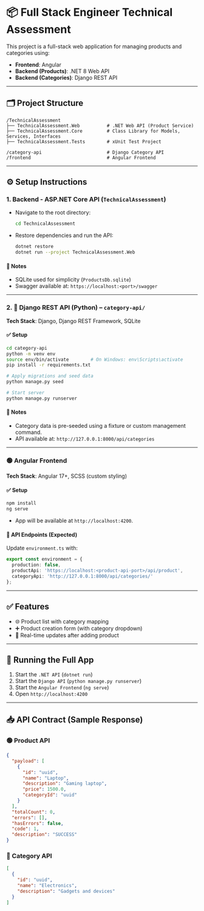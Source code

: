 # 📦 Full Stack Engineer Technical Assessment

This project is a full-stack web application for managing products and categories using:

- **Frontend**: Angular
- **Backend (Products)**: .NET 8 Web API
- **Backend (Categories)**: Django REST API

---

## 🗂️ Project Structure

```
/TechnicalAssessment
├── TechnicalAssessment.Web          # .NET Web API (Product Service)
├── TechnicalAssessment.Core         # Class Library for Models, Services, Interfaces
├── TechnicalAssessment.Tests        # xUnit Test Project

/category-api                        # Django Category API
/frontend                            # Angular Frontend
```


---

## ⚙️ Setup Instructions

### 1. Backend - ASP.NET Core API (`TechnicalAssessment`)

- Navigate to the root directory:
  ```bash
  cd TechnicalAssessment
  ```

- Restore dependencies and run the API:
  ```bash
  dotnet restore
  dotnet run --project TechnicalAssessment.Web
  ```

#### 📌 Notes

- SQLite used for simplicity (`ProductsDb.sqlite`)
- Swagger available at: `https://localhost:<port>/swagger`

---

### 2. 🐍 Django REST API (Python) – `category-api/`

**Tech Stack**: Django, Django REST Framework, SQLite

#### ✅ Setup

```bash
cd category-api
python -m venv env
source env/bin/activate        # On Windows: env\Scripts\activate
pip install -r requirements.txt

# Apply migrations and seed data
python manage.py seed

# Start server
python manage.py runserver
```

#### 📌 Notes

- Category data is pre-seeded using a fixture or custom management command.
- API available at: `http://127.0.0.1:8000/api/categories`

---

### 🟢 Angular Frontend 

**Tech Stack**: Angular 17+, SCSS (custom styling)

#### ✅ Setup

```bash
npm install
ng serve
```

- App will be available at `http://localhost:4200`.


#### 🔗 API Endpoints (Expected)

Update `environment.ts` with:

```ts
export const environment = {
  production: false,
  productApi: 'https://localhost:<product-api-port>/api/product',
  categoryApi: 'http://127.0.0.1:8000/api/categories/'
};
```

---

## ✅ Features

- 🌐 Product list with category mapping
- ➕ Product creation form (with category dropdown)
- 🔁 Real-time updates after adding product

---

## 🚀 Running the Full App

1. Start the `.NET API` (`dotnet run`)
2. Start the `Django API` (`python manage.py runserver`)
3. Start the `Angular Frontend` (`ng serve`)
4. Open `http://localhost:4200`

---

## 📥 API Contract (Sample Response)

### 🟢 Product API

```json
{
  "payload": [
    {
      "id": "uuid",
      "name": "Laptop",
      "description": "Gaming laptop",
      "price": 1500.0,
      "categoryId": "uuid"
    }
  ],
  "totalCount": 0,
  "errors": [],
  "hasErrors": false,
  "code": 1,
  "description": "SUCCESS"
}
```

### 🔵 Category API

```json
[
  {
    "id": "uuid",
    "name": "Electronics",
    "description": "Gadgets and devices"
  }
]
```